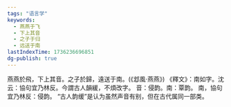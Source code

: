 ```yaml
---
tags: "语言学"
keywords:
  - 燕燕于飞
  - 下上其音
  - 之子于归
  - 远送于南
lastIndexTime: 1736236696851
dg-publish: true
---
```

燕燕於飛，下上其音。之子於歸，遠送于南。(《邶風·燕燕》)
《釋文》：南如字。沈云：協句宜乃林反。今謂古人韻緩，不煩改字。
音：侵韵。南：覃韵。
南，協句宜乃林反：侵韵。
“古人韵缓”是认为虽然声音有别，但在古代属同一部类。